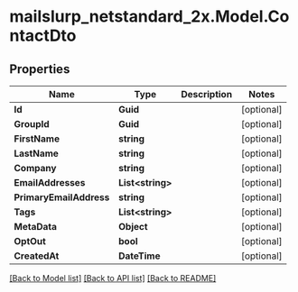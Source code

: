 # mailslurp_netstandard_2x.Model.ContactDto

## Properties

Name | Type | Description | Notes
------------ | ------------- | ------------- | -------------
**Id** | **Guid** |  | [optional] 
**GroupId** | **Guid** |  | [optional] 
**FirstName** | **string** |  | [optional] 
**LastName** | **string** |  | [optional] 
**Company** | **string** |  | [optional] 
**EmailAddresses** | **List&lt;string&gt;** |  | [optional] 
**PrimaryEmailAddress** | **string** |  | [optional] 
**Tags** | **List&lt;string&gt;** |  | [optional] 
**MetaData** | **Object** |  | [optional] 
**OptOut** | **bool** |  | [optional] 
**CreatedAt** | **DateTime** |  | [optional] 

[[Back to Model list]](../README#documentation-for-models) [[Back to API list]](../README#documentation-for-api-endpoints) [[Back to README]](../README)

